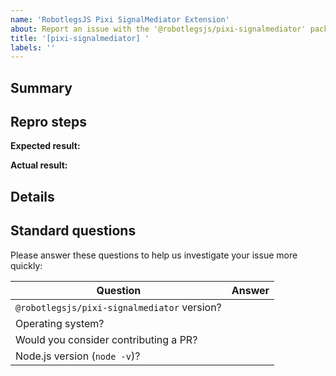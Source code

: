 ```yaml
---
name: 'RobotlegsJS Pixi SignalMediator Extension'
about: Report an issue with the '@robotlegsjs/pixi-signalmediator' package
title: '[pixi-signalmediator] '
labels: ''
---
```


<!--------------------------------------------------------------------------
👉 STEP 1: Write a concise but specific issue title in the box above.

    Example: "[pixi-signalmediator] Event class ignores parameters passed through constructor"
--------------------------------------------------------------------------->

## Summary

<!--------------------------------------------------------------------------
👉 STEP 2: In a few sentences, please explain:

    What were you trying to accomplish?
    What action did you perform that ran into trouble?
    What went wrong?
--------------------------------------------------------------------------->

## Repro steps

<!--------------------------------------------------------------------------
👉 STEP 3: If your issue is a feature request and not a bug, delete this

    "Repro steps" section and skip to STEP 6.

👉 STEP 4: In many cases we can investigate bugs much faster if you include:

    The URL for a simplified Git branch that reproduces the problem.
    Step by step instructions for how to build the branch and see the error.

👉 STEP 5: It's also helpful to include an "expected" and "actual" result.

    But if that's not relevant, feel free to delete those fields.
--------------------------------------------------------------------------->

  **Expected result:** <!-- What you expected these steps to accomplish -->

  **Actual result:** <!-- If an error occurred, include the full error message text and any call stack. -->

## Details

<!--------------------------------------------------------------------------
👉 STEP 6: Provide any additional information you think might be helpful:

    What do you think is the cause of this problem?
    How do you think we should fix this?
--------------------------------------------------------------------------->

## Standard questions

Please answer these questions to help us investigate your issue more quickly:

| Question | Answer |
| -------- | -------- |
| `@robotlegsjs/pixi-signalmediator` version? | <!-- X.Y.Z --> |
| Operating system? | <!-- Windows / Mac / Linux --> |
| Would you consider contributing a PR? | <!-- Yes / No --> |
| Node.js version (`node -v`)? | <!-- X.Y.Z --> |

